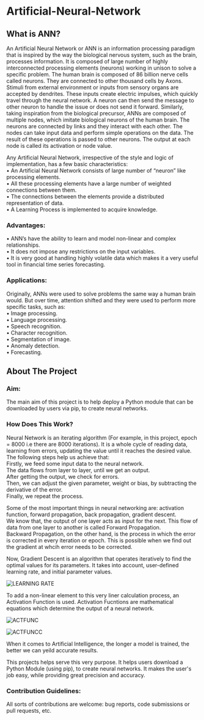 # Artificial-Neural-Network
## What is ANN?
An Artificial Neural Network or ANN is an information processing paradigm that is inspired by the way the biological nervous system, such as the brain, processes information. It is composed of large number of highly interconnected processing elements (neurons) working in unison to solve a specific problem.
The human brain is composed of 86 billion nerve cells called neurons. They are connected to other thousand cells by Axons. Stimuli from external environment or inputs from sensory organs are accepted by dendrites. These inputs create electric impulses, which quickly travel through the neural network. A neuron can then send the message to other neuron to handle the issue or does not send it forward. Similarly, taking inspiration from the biological precursor, ANNs are composed of multiple nodes, which imitate biological neurons of the human brain. The neurons are connected by links and they interact with each other. The nodes can take input data and perform simple operations on the data. The result of these operations is passed to other neurons. The output at each node is called its activation or node value.

Any Artificial Neural Network, irrespective of the style and logic of implementation, has a few basic characteristics:\
     • An Artificial Neural Network consists of large number of  “neuron” like processing elements.\
     • All these processing elements have a large number of weighted connections between them.\
     • The connections between the elements provide a distributed representation of data.\
     • A Learning Process is implemented to acquire knowledge.

### Advantages:
• ANN’s have the ability to learn and model non-linear and complex relationships.\
• It does not impose any restrictions on the input variables.\
• It is very good at handling highly volatile data which makes it a very useful tool in financial time series forecasting.
    
### Applications:
Originally, ANNs were used to solve problems the same way a human brain would. But over time, attention shifted and they were used to perform more specific tasks, such as:\
      • Image processing.\
      • Language processing.\
      • Speech recognition.\
      • Character recognition.\
      • Segmentation of image.\
      • Anomaly detection.\
      • Forecasting.

## About The Project
### Aim:
The main aim of this project is to help deploy a Python module that can be downloaded by users via pip, to create neural networks.

### How Does This Work?
Neural Network is an iterating algorithm (For example, in this project, epoch = 8000 i.e there are 8000 iterations). It is a whole cycle of reading data, learning from errors, updating the value until it reaches the desired value. The following steps help us achieve that:\
Firstly, we feed some input data to the neural network.\
The data flows from layer to layer, until we get an output.\
After getting the output, we check for errors.\
Then, we can adjust the given parameter, weight or bias, by subtracting the derivative of the error.\
Finally, we repeat the process.

Some of the most important things in neural networking are: activation function, forward propagation, back propagation, gradient descent.\
We know that, the output of one layer acts as input for the next. This flow of data from one layer to another is called Forward Propagation.\
Backward Propagation, on the other hand, is the process in which the error is corrected in every iteration or epoch. This is possible when we find out the gradient at whcih error needs to be corrected.

Now, Gradient Descent is an algorithm that operates iteratively to find the optimal values for its parameters. It takes into account, user-defined learning rate, and initial parameter values.

![LEARNING RATE](https://user-images.githubusercontent.com/66374573/87868501-eb2ac880-c9b3-11ea-8a66-69ed27f746e1.png)

To add a non-linear element to this very liner calculation process, an Activation Function is used. Activation Fucntions are mathematical equations which determine the output of a neural network.

![ACTFUNC](https://user-images.githubusercontent.com/66374573/87868480-94bd8a00-c9b3-11ea-89cb-e4ae8ae18eed.png)

![ACTFUNCC](https://user-images.githubusercontent.com/66374573/87868601-47dab300-c9b5-11ea-945d-efb2794c1c5b.png)

When it comes to Artificial Intelligence, the longer a model is trained, the better we can yeild accurate results.

This projects helps serve this very purpose. It helps users download a Python Module (using pip), to create neural networks. It makes the user's job easy, while providing great precision and accuracy.

### Contribution Guidelines:
All sorts of contributions are welcome: bug reports, code submissions or pull requests, etc.

